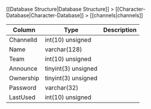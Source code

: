 [[Database Structure|Database Structure]] > [[Character-Database|Character-Database]] > [[channels|channels]]

Column | Type | Description
--- | --- | ---
ChannelId | int(10) unsigned | 
Name | varchar(128) | 
Team | int(10) unsigned | 
Announce | tinyint(3) unsigned | 
Ownership | tinyint(3) unsigned | 
Password | varchar(32) | 
LastUsed | int(10) unsigned | 

